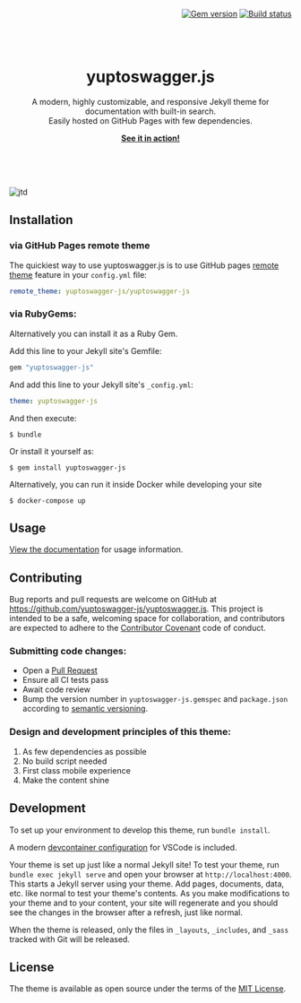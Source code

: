 <p align="right">
    <a href="https://badge.fury.io/rb/yuptoswagger-js"><img src="https://badge.fury.io/rb/yuptoswagger-js.svg" alt="Gem version"></a> <a href="https://github.com/yuptoswagger-js/yuptoswagger.js/actions?query=workflow%3A%22main+branch+CI%22"><img src="https://github.com/yuptoswagger-js/yuptoswagger.js/workflows/main%20branch%20CI/badge.svg" alt="Build status"></a>
</p>
<br><br>
<p align="center">
    <h1 align="center">yuptoswagger.js</h1>
    <p align="center">A modern, highly customizable, and responsive Jekyll theme for documentation with built-in search.<br>Easily hosted on GitHub Pages with few dependencies.</p>
    <p align="center"><strong><a href="https://yuptoswagger-js.github.io/yuptoswagger-js/">See it in action!</a></strong></p>
    <br><br><br>
</p>

![jtd](https://user-images.githubusercontent.com/896475/47384541-89053c80-d6d5-11e8-98dc-dba16e192de9.gif)

## Installation

### via GitHub Pages remote theme

The quickiest way to use yuptoswagger.js is to use GitHub pages [remote theme](https://blog.github.com/2017-11-29-use-any-theme-with-github-pages/) feature in your `config.yml` file:

```yaml
remote_theme: yuptoswagger-js/yuptoswagger-js
```
### via RubyGems:

Alternatively you can install it as a Ruby Gem.

Add this line to your Jekyll site's Gemfile:

```ruby
gem "yuptoswagger-js"
```

And add this line to your Jekyll site's `_config.yml`:

```yaml
theme: yuptoswagger-js
```

And then execute:

    $ bundle

Or install it yourself as:

    $ gem install yuptoswagger-js

Alternatively, you can run it inside Docker while developing your site

    $ docker-compose up

## Usage

[View the documentation](https://yuptoswagger-js.github.io/yuptoswagger-js/) for usage information.

## Contributing

Bug reports and pull requests are welcome on GitHub at https://github.com/yuptoswagger-js/yuptoswagger.js. This project is intended to be a safe, welcoming space for collaboration, and contributors are expected to adhere to the [Contributor Covenant](http://contributor-covenant.org) code of conduct.

### Submitting code changes:

- Open a [Pull Request](https://github.com/yuptoswagger-js/yuptoswagger.js/pulls)
- Ensure all CI tests pass
- Await code review
- Bump the version number in `yuptoswagger-js.gemspec` and `package.json` according to [semantic versioning](https://semver.org/).

### Design and development principles of this theme:

1. As few dependencies as possible
2. No build script needed
3. First class mobile experience
4. Make the content shine

## Development

To set up your environment to develop this theme, run `bundle install`.

A modern [devcontainer configuration](https://code.visualstudio.com/docs/remote/containers) for VSCode is included.

Your theme is set up just like a normal Jekyll site! To test your theme, run `bundle exec jekyll serve` and open your browser at `http://localhost:4000`. This starts a Jekyll server using your theme. Add pages, documents, data, etc. like normal to test your theme's contents. As you make modifications to your theme and to your content, your site will regenerate and you should see the changes in the browser after a refresh, just like normal.

When the theme is released, only the files in `_layouts`, `_includes`, and `_sass` tracked with Git will be released.

## License

The theme is available as open source under the terms of the [MIT License](http://opensource.org/licenses/MIT).
